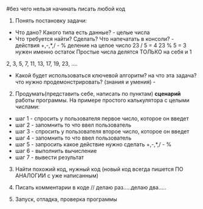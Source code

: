 #без чего нельзя начинать писать любой код

1. Понять постановку задачи:
 - Что дано? Какого типа есть данные? - целые числа
 - Что требуется найти? Сделать? Что напечатать в консоли? - действия +,-,*,/ - %  деление на целое число
    23 / 5 = 4
    23 % 5 = 3 нужен именно остаток
Простые числа делятся ТОЛЬКО на себя и 1

2, 3, 5, 7, 11, 13, 17, 19, 23, ....


 - Какой будет использоваться ключевой алгоритм? на что эта задача? что нужно продемонстрировать? (знания и умения) - 
2. Продумать(представить себе, написать по пунктам) **сценарий** работы программы.
На примере простого калькулятора с целыми числами:
 - шаг 1 - спросить у пользователя первое число, которое он введет
 - шаг 2 - запомнить то что ввел пользователь
 - шаг 3 - спросить у пользователя второе число, которое он введет
 - шаг 4 - запомнить то что ввел пользователь
 - шаг 5 - запросить какое действие нужно сделать +,-,*,/ - %
 - шаг 6 - выполнить вычисление
 - шаг 7 - вывести результат

3. Найти похожий код, нужный код (новый код всегда пишется ПО АНАЛОГИИ с уже написанным)

4. Писать комментарии в коде
// делаю раз.....делаю два.....
5. Запуск, отладка, проверка программы









